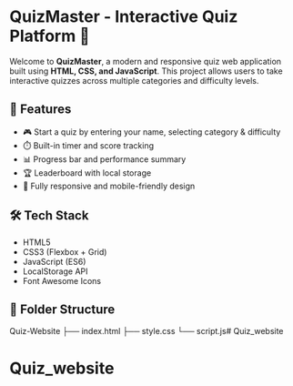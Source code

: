 # QuizMaster - Interactive Quiz Platform 🎯

Welcome to **QuizMaster**, a modern and responsive quiz web application built using **HTML, CSS, and JavaScript**. This project allows users to take interactive quizzes across multiple categories and difficulty levels.

## 🚀 Features

- 🎮 Start a quiz by entering your name, selecting category & difficulty
- ⏱️ Built-in timer and score tracking
- 📊 Progress bar and performance summary
- 🏆 Leaderboard with local storage
- 📱 Fully responsive and mobile-friendly design

## 🛠️ Tech Stack

- HTML5
- CSS3 (Flexbox + Grid)
- JavaScript (ES6)
- LocalStorage API
- Font Awesome Icons

## 📂 Folder Structure
Quiz-Website
├── index.html
├── style.css
└── script.js# Quiz_website
# Quiz_website

